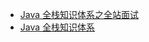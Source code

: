 * [Java 全栈知识体系之全站面试](https://pdai.tech/md/java/advanced/java-advanced-spi.html)
* [Java 全栈知识体系](https://pdai.tech/)